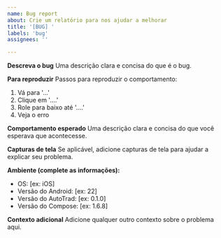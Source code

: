 ```yaml
---
name: Bug report
about: Crie um relatório para nos ajudar a melhorar
title: '[BUG] '
labels: 'bug'
assignees: ''

---
```


**Descreva o bug**
Uma descrição clara e concisa do que é o bug.

**Para reproduzir**
Passos para reproduzir o comportamento:
1. Vá para '...'
2. Clique em '....'
3. Role para baixo até '....'
4. Veja o erro

**Comportamento esperado**
Uma descrição clara e concisa do que você esperava que acontecesse.

**Capturas de tela**
Se aplicável, adicione capturas de tela para ajudar a explicar seu problema.

**Ambiente (complete as informações):**
 - OS: [ex: iOS]
 - Versão do Android: [ex: 22]
 - Versão do AutoTrad: [ex: 0.1.0]
 - Versão do Compose: [ex: 1.6.8]

**Contexto adicional**
Adicione qualquer outro contexto sobre o problema aqui.
